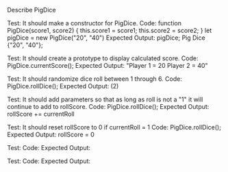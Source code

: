 Describe PigDice

Test: It should make a constructor for PigDice.
Code: function PigDice(score1, score2) {
              this.score1 = score1;
              this.score2 = score2;
              }
      let pigDice = new PigDice("20", "40")
Expected Output: pigDice;
                Pig Dice {"20", "40"};

Test: It should create a prototype to display calculated score. 
Code: PigDice.currentScore();
Expected Output: "Player 1 = 20  Player 2 = 40"

Test: It should randomize dice roll between 1 through 6.
Code: PigDice.rollDice();
Expected Output: (2)

Test: It should add parameters so that as long as roll is not a "1" it will continue to add to rollScore.
Code: PigDice.rollDice();
Expected Output: rollScore += currentRoll

Test: It should reset rollScore to 0 if currentRoll = 1
Code: PigDice.rollDice();
Expected Output: rollScore = 0

Test:
Code:
Expected Output:

Test:
Code:
Expected Output:

